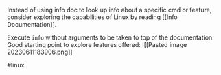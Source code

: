 Instead of using info doc to look up info about a specific cmd or feature, consider exploring the capabilities of Linux by reading [[Info Documentation]].

Execute `info` without arguments to be taken to top of the documentation. Good starting point to explore features offered:
![[Pasted image 20230611183906.png]]


#linux 
